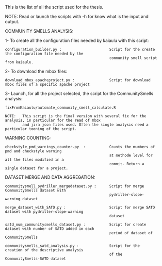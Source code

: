 This is the list of all the script used for the thesis.

NOTE:  Read or launch the scripts with -h for know what is the input and output.




COMMUNITY SMELLS ANALYSIS:

1- To create all the configuration files needed by kaiaulu with this script:

    configuration_builder.py :                      Script for the create the configuration file needed by the 
                                                    community smell script from kaiaulu.

2- To download the mbox files:

    download_mbox_apacheproject.py :                Script for download mbox files of a specific apache project


3- Launch, for all the project selected, the script for the CommunitySmells analysis:

    fixFromKaiaulu/automate_community_smell_calculate.R

    NOTE:   This script is the final version with several fix for the analysis, in particular for the read of mbox 
            and jira json files used. Often the single analysis need a particular tooning of the script.




WARNING COUNTING:

    checkstyle_pmd_warnings_counter.py  :           Counts the numbers of pmd and checkstyle warning
                                                    at methode level for all the files modified in a 
                                                    commit. Return a single dataset for a project. 




DATASET MERGE AND DATA AGGREGATION:

    communitysmell_pydriller_mergedataset.py :      Script for merge CommunitySmells dataset with 
                                                    pydriller-slope-warning dataset

    merge_dataset_with_SATD.py :                    Script for merge SATD dataset with pydriller-slope-warning 
                                                    dataset

    satd_num_communitysmells_dataset.py :           Script for create dataset with number of SATD added in each 
                                                    period of dataset of CommunitySmells
    
    communitysmells_satd_analysis.py :              Script for the creation of the descriptive analysis
                                                    of the CommunitySmells-SATD dataset
